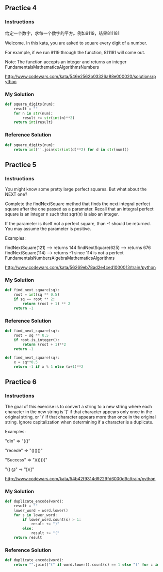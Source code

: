 

## Practice 4
### Instructions

给定一个数字，求每一个数字的平方。例如9119，结果811181

Welcome. In this kata, you are asked to square every digit of a number.

For example, if we run 9119 through the function, 811181 will come out.

Note: The function accepts an integer and returns an integer
FundamentalsMathematicsAlgorithmsNumbers

http://www.codewars.com/kata/546e2562b03326a88e000020/solutions/python

### My Solution
```python
def square_digits(num):
    result = ""
    for n in str(num):
        result += str(int(n)**2)
    return int(result)
```

### Reference Solution
```python
def square_digits(num):
    return int(''.join(str(int(d)**2) for d in str(num)))
```

## Practice 5
### Instructions

You might know some pretty large perfect squares. But what about the NEXT one?

Complete the findNextSquare method that finds the next integral perfect square after the one passed as a parameter. Recall that an integral perfect square is an integer n such that sqrt(n) is also an integer.

If the parameter is itself not a perfect square, than -1 should be returned. You may assume the parameter is positive.

Examples:

findNextSquare(121) --> returns 144
findNextSquare(625) --> returns 676
findNextSquare(114) --> returns -1 since 114 is not a perfect
FundamentalsNumbersAlgebraMathematicsAlgorithms

http://www.codewars.com/kata/56269eb78ad2e4ced1000013/train/python

### My Solution
```python
def find_next_square(sq):
    root = int(sq ** 0.5)
    if sq == root ** 2:
        return (root + 1) ** 2
    return -1
```
### Reference Solution
```python
def find_next_square(sq):
    root = sq ** 0.5
    if root.is_integer():
        return (root + 1)**2
    return -1
```
```python
def find_next_square(sq):
    x = sq**0.5    
    return -1 if x % 1 else (x+1)**2
```

## Practice 6
### Instructions
The goal of this exercise is to convert a string to a new string where each character in the new string is '(' if that character appears only once in the original string, or ')' if that character appears more than once in the original string. Ignore capitalization when determining if a character is a duplicate.

Examples:

"din" => "((("

"recede" => "()()()"

"Success" => ")())())"

"(( @" => "))(("

http://www.codewars.com/kata/54b42f9314d9229fd6000d9c/train/python


### My Solution
```python
def duplicate_encode(word):
    result = ""
    lower_word = word.lower()
    for s in lower_word:
        if lower_word.count(s) > 1:
            result += ")"
        else:
            result += "("
    return result
```
### Reference Solution
```python
def duplicate_encode(word):
    return "".join(["(" if word.lower().count(c) == 1 else ")" for c in word.lower()])
```

